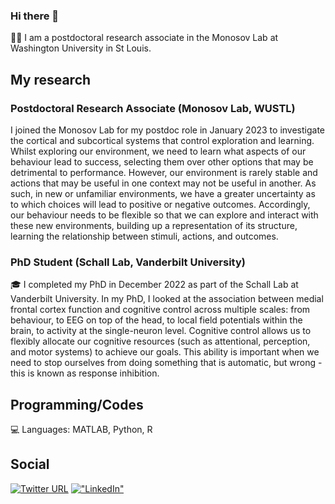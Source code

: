 ### Hi there 👋
🧠🐒 I am a postdoctoral research associate in the Monosov Lab at Washington University in St Louis.

## My research
### Postdoctoral Research Associate (Monosov Lab, WUSTL)
I joined the Monosov Lab for my postdoc role in January 2023 to investigate the cortical and subcortical systems that control exploration and learning. Whilst exploring our environment, we need to learn what aspects of our behaviour lead to success, selecting them over other options that may be detrimental to performance. However, our environment is rarely stable and actions that may be useful in one context may not be useful in another. As such, in new or unfamiliar environments, we have a greater uncertainty as to which choices will lead to positive or negative outcomes. Accordingly, our behaviour needs to be flexible so that we can explore and interact with these new environments, building up a representation of its structure, learning the relationship between stimuli, actions, and outcomes.

### PhD Student (Schall Lab, Vanderbilt University)
🎓 I completed my PhD in December 2022 as part of the Schall Lab at Vanderbilt University. In my PhD, I looked at the association between medial frontal cortex function and cognitive control across multiple scales: from behaviour, to EEG on top of the head, to local field potentials within the brain, to activity at the single-neuron level. Cognitive control allows us to flexibly allocate our cognitive resources (such as attentional, perception, and motor systems) to achieve our goals. This ability is important when we need to stop ourselves from doing something that is automatic, but wrong - this is known as response inhibition. 

## Programming/Codes
💻 Languages: MATLAB, Python, R

## Social
[![Twitter URL](https://img.shields.io/twitter/url/https/twitter.com/stevenerrington.svg?style=social&label=Follow%20%40stevenerrington)](https://twitter.com/stevenerrington)
[!["LinkedIn"](https://img.shields.io/badge/LinkedIn-blue?style=flat&logo=linkedin&labelColor=blue)](https://www.linkedin.com/in/stevenerrington/)
